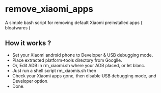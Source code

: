 # remove_xiaomi_apps
A simple bash script for removing default Xiaomi preinstalled apps ( bloatwares )

## How it works ?
* Set your Xiaomi android phone to Developer & USB debugging mode.
* Place extracted platform-tools directory from Googlle.
* Or, Edit ADB in rm_xiaomi.sh where your ADB placed, or let blanc.
* Just run a shell script rm_xiaomis.sh then 
* Check your Xiaomi apps gone, then disable USB debugging mode, and Developer option.
* Done.
